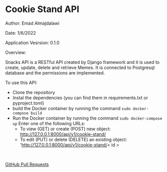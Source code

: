 # Cookie Stand API

Author: Emad Almajdalawi

Date: 1/6/2022

Application Vesrsion: 0.1.0

Overview:

Snacks API is a RESTful API created by Django framework and it is used to create, update, delete and retrieve Memes. It is connected to Postgresql database and the permissions are implemented.

To use this API:

- Clone the repository
- Instal the dependencies (you can find them in requirements.txt or pyproject.toml)
- build the Docker container by running the command `sudo docker-compose build`
- Run the Docker container by running the command `sudo docker-compose up`
Enter one of the following URLs:
    - To view (GET) or create (POST) new object: http://127.0.0.1:8000/api/v1/cookie-stand/
    - To edit (PUT) or delete (DELETE) an existing object: 'http://127.0.0.1:8000/api/v1/cookie-stand/< id >

<br>

[GitHub Pull Requests](https://github.com/emad-almajdalawi/cookie-stand-api/pull/1)
